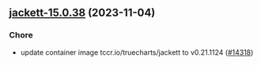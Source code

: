 

## [jackett-15.0.38](https://github.com/truecharts/charts/compare/jackett-15.0.37...jackett-15.0.38) (2023-11-04)

### Chore

- update container image tccr.io/truecharts/jackett to v0.21.1124 ([#14318](https://github.com/truecharts/charts/issues/14318))
  
  